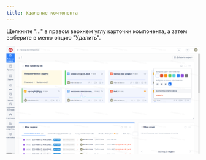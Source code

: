 ```yaml
---
title: Удаление компонента
---
```


Щелкните "..." в правом верхнем углу карточки компонента, а затем выберите в меню опцию "Удалить".

![Описание изображения](assets/image331.png)
